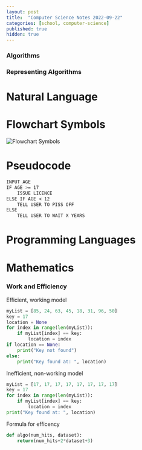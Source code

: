 ```yaml
---
layout: post
title:  "Computer Science Notes 2022-09-22"
categories: [school, computer-science]
published: true
hidden: true
---
```

### **Algorithms**
### **Representing Algorithms**
# Natural Language
# Flowchart Symbols
![Flowchart Symbols](https://wcs.smartdraw.com/flowchart/img/basic-symbols-table.jpg?bn=15100111846)
# Pseudocode
```css
INPUT AGE
IF AGE >= 17
    ISSUE LICENCE
ELSE IF AGE < 12
    TELL USER TO PISS OFF
ELSE
    TELL USER TO WAIT X YEARS
```
# Programming Languages
# Mathematics

### **Work and Efficiency**
Efficient, working model
```python
myList = [85, 24, 63, 45, 18, 31, 96, 50]
key = 17
location = None
for index in range(len(myList)):
    if myList[index] == key:
        location = index
if location == None:
    print("Key not found")
else:
    print("Key found at: ", location)
```
Inefficient, non-working model
```python
myList = [17, 17, 17, 17, 17, 17, 17, 17]
key = 17
for index in range(len(myList)):
    if myList[index] == key:
        location = index
print("Key found at: ", location)
```
Formula for efficency
```python
def algo(num_hits, dataset):
    return(num_hits+2*dataset+3)
```